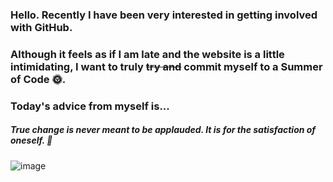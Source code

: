 ### Hello. Recently I have been very interested in getting involved with GitHub.
### Although it feels as if I am late and the website is a little intimidating, I want to truly ~~try and~~ commit myself to a Summer of Code 🌞.
### Today's advice from myself is...
##### True change is never meant to be applauded. It is for the satisfaction of oneself. 🌟

![image](https://github.com/user-attachments/assets/b36b04e6-46a6-42db-b168-de4936c2b548)
